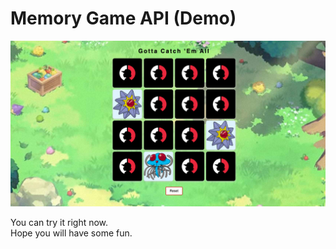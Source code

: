 Memory Game API (Demo)
=======
![preview.jpg](preview.jpg)

You can try it right now. <br> 
Hope you will have some fun.